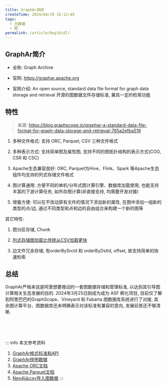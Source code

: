 ```yaml
---
title: GraphAr调研
createTime: 2024/04/29 15:12:49
tags:
  - 大数据
  - 图
permalink: /article/6wy14idl/
---
```

## GraphAr简介

- 全称: Graph Archive

- 官网: <https://graphar.apache.org>

- 官网介绍: An open source, standard data file format for graph data storage and retrieval   开源的图数据文件存储标准, 兼具一定的检索功能

## 特性

>    来源: <https://blog.graphscope.io/graphar-a-standard-data-file-format-for-graph-data-storage-and-retrieval-765a2efba519>

1.  多种文件格式: 支持 ORC, Parquet, CSV  三种文件格式

2.  多种表示方式: 支持简单图及属性图, 支持不同的图拓扑结构的表示方式(COO, CSR 和 CSC)

3.  Apache生态兼容良好: ORC, Parquet为Hive、Flink、Spark 等Apache生态组件均支持的列式存储文件格式

4. 图计算通用: 方便不同的单机/分布式图计算引擎、数据库加载使用, 也能支持丰富的下游计算任务, 如外存图计算(非直接支持, 均需要开发对接)

5. 增量方便: 可以在不改动原有文件的情况下添加新的属性, 在图中添加一组新的类型的点/边, 通过不同类型和点和边的自由组合来构建一个新的图等

 其它特性: 


1. 图分区存储, Chunk

2. [列式存储图加载比传统从CSV加载更快](https://graphar.apache.org/docs/libraries/cpp/examples/graphscope#time-performance-results)

3. 边文件冗余存储, 有orderBySrcId 和 orderByDstId, offset, 故支持简单的快速检索


## 总结

GraphAr严格来说是阿里想要推动的一套图数据存储和管理标准, 以达到其引导图计算相关生态发展的目的. 2024年3月25日刚成为成为 ASF 孵化项目, 目前仅了解到阿里巴巴的GraphScope、Vineyard 和 Fabarta 图数据库系统进行了对接, 其余图计算平台、图数据库还未明确表示对该标准有兼容的意向, 发展前景还不够清晰. 



<br /><br /><br />

::: info 本文参考资料
1. [GraphAr格式标准和API](https://graphar.apache.org/docs/specification/format)
2. [GraphAr样例数据](https://github.com/apache/incubator-graphar-testing/tree/main/ldbc_sample)
3. [Apache ORC文档](https://orc.apache.org)
4. [Apache Parquet文档](https://parquet.apache.org/docs/)
5. [Neo4j从csv导入图数据](https://neo4j.com/docs/cypher-manual/current/clauses/load-csv/)
:::




